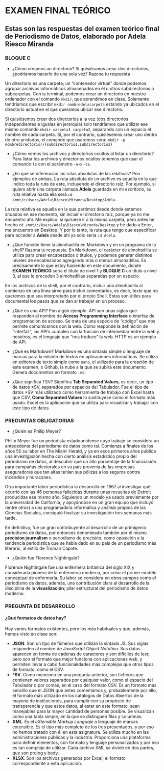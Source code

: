 # EXAMEN FINAL TEÓRICO
## Estas son las respuestas del examen teórico final de Periodismo de Datos, elaborado por Adela Riesco Miranda


### BLOQUE C

- ¿Cómo creamos un directorio? Si quisiéramos crear dos directorios, ¿podríamos hacerlo de una sola vez? Razona tu respuesta

Un directorio es una carpeta; un “contenedor virtual” donde podemos agrupar archivos informáticos almacenados en él u otros subdirectorios o subcarpetas. Con la terminal, podemos crear un directorio en nuestro ordenador con el comando `mkdir`, que aprendimos en clase. Solamente tendríamos que escribir `mkdir nombredelacarpeta` estando ya ubicados en el directorio actual en el que queramos ubicar ese directorio. 

Si quisiésemos crear dos directorios a la vez (dos directorios independientes e iguales en jerarquía) solo tendríamos que utilizar ese mismo comando `mkdir carpeta1 carpeta2`, separando con un espacio el nombre de cada carpeta. Si, por el contrario, quisiésemos crear uno dentro de otro anidados, el comando que usaremos será: 
`mkdir -p nombredirectorio//{subdirectorio1,subdirectorio2}`

- ¿Cómo vemos los archivos y directorios ocultos al listar un directorio?
Para listar los archivos y directorios ocultos tenemos que usar el comando `ls` con el parámetro `-a` o `-la`. 


- ¿En qué se diferencian las rutas absolutas de las relativas? Pon ejemplos de ambas.
La ruta absoluta de un archivo es aquella en la que indico toda la ruta de este, incluyendo el directorio raíz. Por ejemplo, si quiero abrir una carpeta llamada **Adela** guardada en mi escritorio, su ruta relativa hasta ella será `cd /mnt/c/Users/Adela\Riesco\Miranda/Desktop/Adela`.

La ruta relativa es aquella en la que partimos desde donde estamos situados en ese momento, sin incluir el directorio raíz, porque ya no me encuentro ahí. Me explico: si quisiese ir a la misma carpeta, pero antes he hecho `cd /mnt/c/Users/Adela\Riesco\Miranda/Desktop` y he dado a Enter, me encuentro en Desktop. Y por lo tanto, la ruta que tengo que especificar para acceder a **Adela** desde ahí ya solo sería `cd Adela`. 



- ¿Qué función tiene la almohadilla en Markdown y en un programa de la shell? Razona tu respuesta.
En Markdown, el carácter de almohadilla se utiliza para crear encabezados o títulos, y podemos generar distintos niveles de encabezados agregando más o menos almohadillas. Es precisamente lo que estoy haciendo en este documento, donde **EXAMEN TEÓRICO** sería el título de nivel 1 y **BLOQUE C** un título a nivel 3, al que le preceden 3 almohadillas separadas por un espacio. 

En los archivos de la shell, por el contrario, incluir una almohadilla al comienzo de una línea sirve para incluir comentarios, es decir, texto que no queremos que sea interpretado por el propio Shell. Estas son útiles para documental los pasos que se dan al trabajar en un proceso. 


- ¿Qué es una API? Pon algún ejemplo.
API son unas siglas que responden al nombre de **Access Programming Interface** o interfaz de programación de acceso. Se trata de una especie de “código” que nos permite comunicarnos con la web. Como responde la definición de “interfaz”, las API’s cumplen con la función de intermediar entre la web y nosotros, es el lenguaje que “nos traduce” la web. HTTP es un ejemplo de API. 


- ¿Qué es Markdown?
Markdown es una sintaxis simple o lenguaje de marcas para la edición de textos en aplicaciones informáticas. Se utiliza en editores de texto simple como `nano`, el utilizado para la creación de este examen, o Github, la nube a la que se subirá este documento. Genera documentos en formato `.md`. 


- ¿Que significa TSV?
Significa **Tab Separated Values**, es decir, un tipo de datos *SV, separados por espacios del Tabulador. Fue el tipo de datos *SV más utilizado como herramienta de trabajo con Excel hasta que CSV, **Coma Separated Values** lo sustituyese como el formato más usado. Excel es la aplicación que se utiliza para visualizar y trabajar con este tipo de datos. 





### PREGUNTAS OBLIGATORIAS

- ¿Quién es Philip Meyer?

Philip Meyer fue un periodista estadounidense cuyo trabajo se considera un antecedente del periodismo de datos como tal. Comienza a finales de los años 50 su labor en The Miami Herald, y ya en esos primeros años publica una investigación hecha con cierto análisis estadístico propio del periodismo de datos, al descubrir que un alto porcentaje de la financiación para campañas electorales en su país provenía de las empresas aseguradoras que tan altas tenían sus pólizas a los seguros contra incendios y huracanes.

Otra importante labor periodística la desarrolló en 1967 al investigar qué ocurrió con las 46 personas fallecidas durante unas revueltas de Detroit producidas ese mismo año. Siguiendo un modelo ya usado previamente por la universidad de California, y apoyándose en un gran equipo que incluyó (entre otros) a una programadora informática y análisis propios de las Ciencias Sociales, consiguió finalizar su investigación tres semanas más tarde. 

En definitiva, fue un gran contribuyente al desarrollo de un primigenio periodismo de datos, por entonces denominado también por él mismo **precision journalism** o periodismo de precisión, como oposición a la tendencia periodística que se había dado en su país de un periodismo más literario, al estilo de Truman Capote. 


- ¿Quién fue Florence Nightingale?

Florence Nightingale fue una enfermera británica del siglo XIX y considerada pionera de la enfermería moderna, por crear el primer modelo conceptual de enfermería. Su labor se considera en otros campos como el periodismo de datos, además, una contribución clara al desarrollo de la disciplina de la **visualización**; pilar estructural del periodismo de datos moderno. 


### PREGUNTA DE DESARROLLO
#### ¿Qué formatos de datos hay?
Hay varios formatos existentes, pero los más habituales y que, además, hemos visto en clase son:
- **JSON**. Son un tipo de ficheros que utilizan la sintaxis JS. Sus siglas responden al nombre de *JavaScript Object Notation*. Sus datos aparecen en forma de cadenas de caracteres y son difíciles de leer, pero son el formato que mejor funciona con aplicaciones web, y permiten llevar a cabo funcionalidades más complejas que otros tipos de formato, como el CSV. 
- ***SV**. Como menciono en una pregunta anterior, son ficheros que contienen valores separados por cualquier valor, como el espacio del Tabulador o por comas, en el caso del formato CSV. Es un formato más sencillo que el JSON que antes comentamos y, probablemente por ello, el formato más utilizado en los catálogos de Datos Abiertos de la mayoría de instituciones, para cumplir con su propósito de transparencia y que estos datos, al estar en este formato, sean manejables para la mayor cantidad de personas posible. Se visualizan como una tabla simple, en la que se distinguen filas y columnas. 
- **XML**. Es el *eXtensible Markup Languaje* o lenguaje de marcas extensible. Es el tipo más completo de los tres presentados, y por eso no hemos tratado con él en esta asignatura. Se utiliza mucho en las administraciones públicas y la industria. Proporciona una plataforma para definir elementos, con formato y lenguaje personalizados y por eso es tan complejo de utilizar. Cada archivo XML se divide en dos partes, que son prolog y body. 
- **XLSX**. Son los archivos generados por Excel; el formato correspondiente a esta aplicación. 

